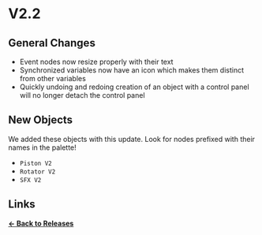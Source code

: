 # V2.2

## General Changes

* Event nodes now resize properly with their text
* Synchronized variables now have an icon which makes them distinct from other variables
* Quickly undoing and redoing creation of an object with a control panel will no longer detach the control panel

## New Objects

We added these objects with this update. Look for nodes prefixed with their names in the palette!

* `Piston V2`
* `Rotator V2`
* `SFX V2`

## Links

**[<- Back to Releases](releases/)**
